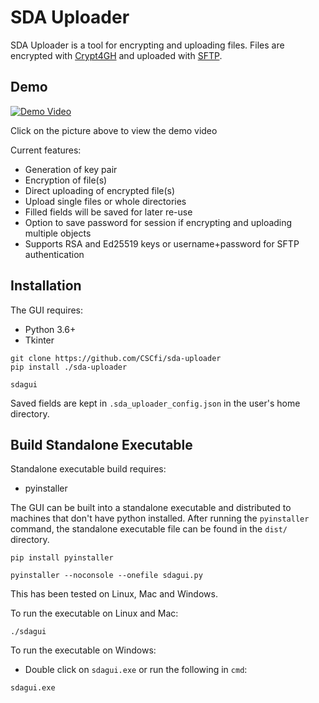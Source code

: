 # SDA Uploader
SDA Uploader is a tool for encrypting and uploading files. Files are encrypted with [Crypt4GH](http://samtools.github.io/hts-specs/crypt4gh.pdf) and uploaded with [SFTP](https://www.ssh.com/ssh/sftp/).

## Demo
[![Demo Video](https://kannu.csc.fi/s/Z5wnNDPFfgR5583/preview)](https://kannu.csc.fi/s/DiD4Bicx8zwd4Gf)

Click on the picture above to view the demo video

Current features:
- Generation of key pair
- Encryption of file(s)
- Direct uploading of encrypted file(s)
- Upload single files or whole directories
- Filled fields will be saved for later re-use
- Option to save password for session if encrypting and uploading multiple objects
- Supports RSA and Ed25519 keys or username+password for SFTP authentication

## Installation

The GUI requires:
- Python 3.6+
- Tkinter

```
git clone https://github.com/CSCfi/sda-uploader
pip install ./sda-uploader

sdagui
```

Saved fields are kept in `.sda_uploader_config.json` in the user's home directory.

## Build Standalone Executable

Standalone executable build requires:
- pyinstaller

The GUI can be built into a standalone executable and distributed to machines that don't have python installed. After running the `pyinstaller` command, the standalone executable file can be found in the `dist/` directory.

```
pip install pyinstaller

pyinstaller --noconsole --onefile sdagui.py
```

This has been tested on Linux, Mac and Windows.

To run the executable on Linux and Mac:
```
./sdagui
```

To run the executable on Windows:
- Double click on `sdagui.exe` or run the following in `cmd`:
```
sdagui.exe
```
